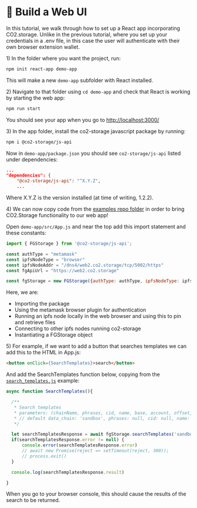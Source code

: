 # 🌱 Build a Web UI

In this tutorial, we walk through how to set up a React app incorporating CO2.storage. Unlike in the previous tutorial, where you set up your credentials in a .env file, in this case the user will authenticate with their own browser extension wallet.

1\) In the folder where you want the project, run:

```bash
npm init react-app demo-app
```

This will make a new `demo-app` subfolder with React installed.

2\) Navigate to that folder using `cd demo-app` and check that React is working by starting the web app:

```bash
npm run start
```

You should see your app when you go to [http://localhost:3000/](http://localhost:3000/)

3\) In the app folder, install the co2-storage javascript package by running:

```bash
npm i @co2-storage/js-api
```

Now in `demo-app/package.json` you should see `co2-storage/js-api` listed under dependencies:

```json
...
"dependencies": {
    "@co2-storage/js-api": "^X.Y.Z",
    ...
```

Where X.Y.Z is the version installed (at time of writing, 1.2.2).

4\) We can now copy code from the [examples repo folder](https://github.com/protocol/co2-storage/tree/main/cli/src/examples) in order to bring CO2.Storage functionality to our web app!

Open `demo-app/src/App.js` and near the top add this import statement and these constants:

```javascript
import { FGStorage } from '@co2-storage/js-api';

const authType = "metamask"
const ipfsNodeType = "browser"
const ipfsNodeAddr = "/dns4/web2.co2.storage/tcp/5002/https"
const fgApiUrl = "https://web2.co2.storage"

const fgStorage = new FGStorage({authType: authType, ipfsNodeType: ipfsNodeType, ipfsNodeAddr: ipfsNodeAddr, fgApiHost: fgApiUrl})

```

Here, we are:

* Importing the package
* Using the metamask browser plugin for authentication
* Running an ipfs node locally in the web browser and using this to pin and retrieve files
* Connecting to other ipfs nodes running co2-storage
* Instantiating a FGStorage object

5\) For example, if we want to add a button that searches templates we can add this to the HTML in App.js:

```html
<button onClick={SearchTemplates}>search</button>
```

And add the SearchTemplates function below, copying from the [`search_templates.js`](https://github.com/protocol/co2-storage/blob/main/cli/src/examples/search\_templates.js) example:

```javascript
async function SearchTemplates(){

  /**
   * Search templates
   * parameters: (chainName, phrases, cid, name, base, account, offset, limit, sortBy, sortDir)
   * // default data_chain: 'sandbox', phrases: null, cid: null, name: null, base: null, account: null, offset: 0, limit: 10
   */

  let searchTemplatesResponse = await fgStorage.searchTemplates('sandbox')    // ('SP Audits', 'Water')
  if(searchTemplatesResponse.error != null) {
      console.error(searchTemplatesResponse.error)
      // await new Promise(reject => setTimeout(reject, 300));
      // process.exit()
  }

  console.log(searchTemplatesResponse.result)

}
```

When you go to your browser console, this should cause the results of the search to be returned.
